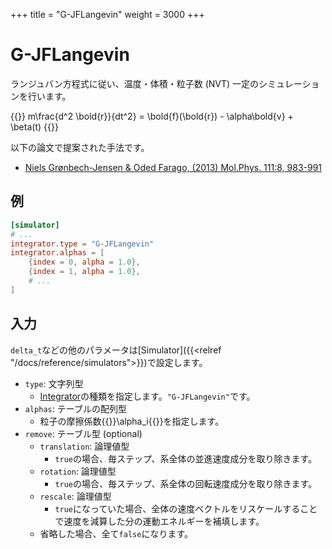 +++
title = "G-JFLangevin"
weight = 3000
+++

# G-JFLangevin

ランジュバン方程式に従い、温度・体積・粒子数 (NVT) 一定のシミュレーションを行います。

{{<katex display>}}
m\frac{d^2 \bold{r}}{dt^2} = \bold{f}(\bold{r}) - \alpha\bold{v} + \beta(t)
{{</katex>}}

以下の論文で提案された手法です。

- [Niels Grønbech-Jensen & Oded Farago, (2013) Mol.Phys. 111:8, 983-991](https://doi.org/10.1080/00268976.2012.760055)

## 例

```toml
[simulator]
# ...
integrator.type = "G-JFLangevin"
integrator.alphas = [
    {index = 0, alpha = 1.0},
    {index = 1, alpha = 1.0},
    # ...
]
```

## 入力

`delta_t`などの他のパラメータは[Simulator]({{<relref "/docs/reference/simulators">}})で設定します。

- `type`: 文字列型
  - [Integrator](Integrator.md)の種類を指定します。`"G-JFLangevin"`です。
- `alphas`: テーブルの配列型
  - 粒子の摩擦係数{{<katex>}}\alpha_i{{</katex>}}を指定します。
- `remove`: テーブル型 (optional)
  - `translation`: 論理値型
    - `true`の場合、毎ステップ、系全体の並進速度成分を取り除きます。
  - `rotation`: 論理値型
    - `true`の場合、毎ステップ、系全体の回転速度成分を取り除きます。
  - `rescale`: 論理値型
    - `true`になっていた場合、全体の速度ベクトルをリスケールすることで速度を減算した分の運動エネルギーを補填します。
  - 省略した場合、全て`false`になります。
